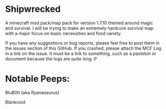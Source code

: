 Shipwrecked
===========

A minecraft mod pack/map pack for version 1.7.10 themed around magic and survival. I will be trying to make an extremely hardcore survival map with a major focus on basic necessities and food variety.

If you have any suggestions or bug reports, please feel free to post them in the issues section of this GitHub. If you crashed, please attach the MCF Log in a link on the issue. It must be a link to something, such as a pastebin or document because the logs are quite long :P

Notable Peeps:
===========
BluB0lt (aka Ryanasaurus)

Blankvoid 
